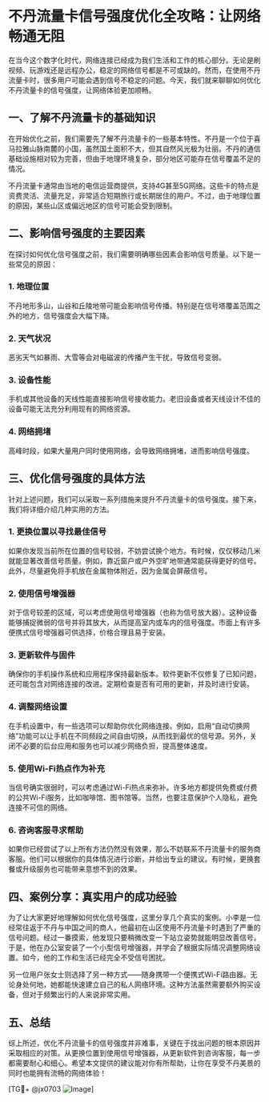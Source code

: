 # 不丹流量卡信号强度优化全攻略：让网络畅通无阻

在当今这个数字化时代，网络连接已经成为我们生活和工作的核心部分。无论是刷视频、玩游戏还是远程办公，稳定的网络信号都是不可或缺的。然而，在使用不丹流量卡时，很多用户可能会遇到信号不稳定的问题。今天，我们就来聊聊如何优化不丹流量卡的信号强度，让网络体验更加顺畅。

## 一、了解不丹流量卡的基础知识

在开始优化之前，我们需要先了解不丹流量卡的一些基本特性。不丹是一个位于喜马拉雅山脉南麓的小国，虽然国土面积不大，但其自然风光极为壮丽。不丹的通信基础设施相对较为完善，但由于地理环境复杂，部分地区可能存在信号覆盖不足的情况。

不丹流量卡通常由当地的电信运营商提供，支持4G甚至5G网络。这些卡的特点是资费灵活、流量充足，非常适合短期旅行或长期居住的用户。不过，由于地理位置的原因，某些山区或偏远地区的信号可能会受到限制。

## 二、影响信号强度的主要因素

在探讨如何优化信号强度之前，我们需要明确哪些因素会影响信号质量。以下是一些常见的原因：

### 1. 地理位置

不丹地形多山，山谷和丘陵地带可能会影响信号传播。特别是在信号塔覆盖范围之外的地方，信号强度会大幅下降。

### 2. 天气状况

恶劣天气如暴雨、大雪等会对电磁波的传播产生干扰，导致信号变弱。

### 3. 设备性能

手机或其他设备的天线性能直接影响信号接收能力。老旧设备或者天线设计不佳的设备可能无法充分利用现有的网络资源。

### 4. 网络拥堵

高峰时段，如果大量用户同时使用网络，会导致网络拥堵，进而影响信号强度。

## 三、优化信号强度的具体方法

针对上述问题，我们可以采取一系列措施来提升不丹流量卡的信号强度。接下来，我们将详细介绍几种实用的方法。

### 1. 更换位置以寻找最佳信号

如果你发现当前所在位置的信号较弱，不妨尝试换个地方。有时候，仅仅移动几米就能显著改善信号质量。例如，靠近窗户或户外空旷地带通常能获得更好的信号。此外，尽量避免将手机放在金属物体附近，因为金属会屏蔽信号。

### 2. 使用信号增强器

对于信号较差的区域，可以考虑使用信号增强器（也称为信号放大器）。这种设备能够捕捉微弱的信号并将其放大，从而提高室内或车内的信号强度。市面上有许多便携式信号增强器可供选择，价格合理且易于安装。

### 3. 更新软件与固件

确保你的手机操作系统和应用程序保持最新版本。软件更新不仅修复了已知问题，还可能包含对网络连接的改进。定期检查是否有可用的更新，并及时进行安装。

### 4. 调整网络设置

在手机设置中，有一些选项可以帮助你优化网络连接。例如，启用“自动切换网络”功能可以让手机在不同频段之间自由切换，从而找到最优的信号源。另外，关闭不必要的后台应用和服务也可以减少网络负担，提高整体速度。

### 5. 使用Wi-Fi热点作为补充

当信号确实很弱时，可以考虑通过Wi-Fi热点来弥补。许多地方都提供免费或付费的公共Wi-Fi服务，比如咖啡馆、图书馆等。当然，也要注意保护个人隐私，避免连接不可信的网络。

### 6. 咨询客服寻求帮助

如果你已经尝试了以上所有方法仍然没有效果，那么不妨联系不丹流量卡的服务商客服。他们可以根据你的具体情况进行诊断，并给出专业的建议。有时候，更换套餐或升级服务也可能带来意想不到的效果。

## 四、案例分享：真实用户的成功经验

为了让大家更好地理解如何优化信号强度，这里分享几个真实的案例。小李是一位经常往返于不丹与中国之间的商人，他最初在山区使用不丹流量卡时遇到了严重的信号问题。经过一番摸索，他发现只要稍微改变一下站立姿势就能明显改善信号。于是，他在办公室安装了一个小型信号增强器，并学会了根据实际情况调整网络设置。如今，他的工作和生活已经完全不受信号困扰。

另一位用户张女士则选择了另一种方式——随身携带一个便携式Wi-Fi路由器。无论身处何地，她都能快速建立自己的私人网络环境。这种方法虽然需要额外购买设备，但对于频繁出行的人来说非常实用。

## 五、总结

综上所述，优化不丹流量卡的信号强度并非难事，关键在于找出问题的根本原因并采取相应的对策。从更换位置到使用信号增强器，从更新软件到咨询客服，每一步都需要耐心和细心。希望本文提供的建议能对你有所帮助，让你在享受不丹美景的同时也能拥有流畅的网络体验！

[TG💪+ @jx0703 ![Image](https://github.com/user-attachments/assets/dbca1d08-cadb-493c-b0ec-ad6f7a83f270)]